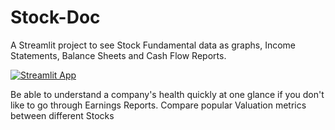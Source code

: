 # Stock-Doc
A Streamlit project to see Stock Fundamental data as graphs, Income Statements, Balance Sheets and Cash Flow Reports.

[![Streamlit App](https://static.streamlit.io/badges/streamlit_badge_black_white.svg)](https://stockdoc.streamlit.app)

Be able to understand a company's health quickly at one glance if you don't like to go through Earnings Reports.
Compare popular Valuation metrics between different Stocks
